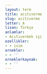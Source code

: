 ```yaml
---
layout: term
title: acıtıverme
slug: acitiverme
letter: A
lisan: Türkçe
anlamlar:
- Acıtıvermek işi
ozellikler:
- - isim
ornekler:
- - ''
orneklerkaynak:
- - ''
---
```

